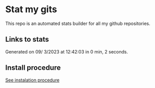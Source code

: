 # Stat my gits

This repo is an automated stats builder for all my github repositories.

## Links to stats


Generated on 09/ 3/2023 at 12:42:03 in 0 min, 2 seconds.

## Install procedure

[See instalation procedure](./src/install.md)

